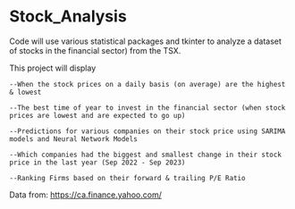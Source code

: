 ﻿# Stock_Analysis

Code will use various statistical packages and tkinter to analyze a dataset of stocks in the financial sector) from the TSX.

This project will display
    
    --When the stock prices on a daily basis (on average) are the highest & lowest
    
    --The best time of year to invest in the financial sector (when stock prices are lowest and are expected to go up)
    
    --Predictions for various companies on their stock price using SARIMA models and Neural Network Models 
    
    --Which companies had the biggest and smallest change in their stock price in the last year (Sep 2022 - Sep 2023)
    
    --Ranking Firms based on their forward & trailing P/E Ratio

Data from: https://ca.finance.yahoo.com/
